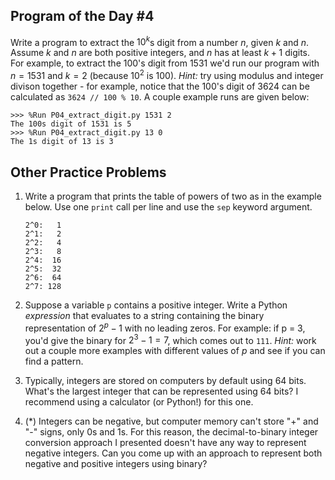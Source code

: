 

## Program of the Day #4

Write a program to extract the $10^k$s digit from a number $n$, given $k$ and $n$. Assume $k$ and $n$ are both positive integers, and $n$ has at least $k+1$ digits. For example, to extract the 100's digit from 1531 we'd run our program with $n=1531$ and  $k=2$ (because $10^2$ is 100). *Hint:* try using modulus and integer divison together - for example, notice that the 100's digit of 3624 can be calculated as `3624 // 100 % 10`. A couple example runs are given below:

```
>>> %Run P04_extract_digit.py 1531 2
The 100s digit of 1531 is 5
>>> %Run P04_extract_digit.py 13 0
The 1s digit of 13 is 3
```



## Other Practice Problems

1. Write a program that prints the table of powers of two as in the example below. Use one `print` call per line and use the `sep` keyword argument.

   ```
   2^0:   1
   2^1:   2
   2^2:   4
   2^3:   8
   2^4:  16
   2^5:  32
   2^6:  64
   2^7: 128
   ```

3. Suppose a variable `p` contains a positive integer. Write a Python *expression* that evaluates to a string containing the binary representation of $2^p - 1$ with no leading zeros. For example: if p = 3, you'd give the binary for $2^3 - 1 = 7$, which comes out to `111`. *Hint:* work out a couple more examples with different values of $p$ and see if you can find a pattern.

4. Typically, integers are stored on computers by default using 64 bits. What's the largest integer that can be represented using 64 bits? I recommend using a calculator (or Python!) for this one.

5. (*) Integers can be negative, but computer memory can't store "+" and "-" signs, only 0s and 1s. For this reason, the decimal-to-binary integer conversion approach I presented doesn't have any way to represent negative integers. Can you come up with an approach to represent both negative and positive integers using binary?
